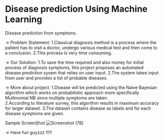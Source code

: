 # Disease prediction Using Machine Learning

Disease prediction from symptoms.

-> Problem Statement:
	1.Classical diagnosis method is a process where the patient has to visit a doctor, undergo
	various medical test and then come to a conclusion.
	2.This process is very time consuming.

-> Our Solution:
	1.To save the time required and also money for initial process of diagnosis symptoms, this project
	proposes an automated disease prediction sysem that relies on user input.
	2.The system takes input from user and provides a list of probable diseases.

 ->  More about project:
	1.Disease will be predicted using the Naive Bayesian algorithm which works on probabilistic approach
	more specifically Multinomial NB since multiple symptoms are taken.  
	2.According to literature survey, this algorithm results in maximum accuracy for larger dataset.
	3.The dataset contains disease as labels and for each disease symptoms are given.

	
Sample ScreenShot
![Screenshot (76)](https://github.com/udaykshatriya/Disease-prediction-Using-Machine-Learning/assets/104297509/6d0c68ad-d0cf-4e51-897a-71a7707d6f0f)

-> Have fun guyzzz !!!!!

